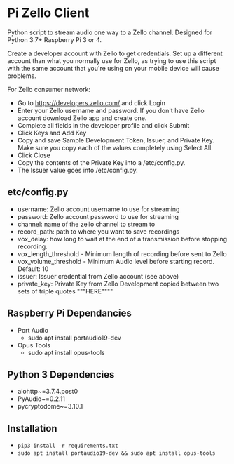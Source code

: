 # Pi Zello Client
Python script to stream audio one way to a Zello channel.  Designed for Python 3.7+ Raspberry Pi 3 or 4.

Create a developer account with Zello to get credentials.  Set up a different account than what you normally use for Zello, as trying to use this script with the same account that you're using on your mobile device will cause problems.

For Zello consumer network:
- Go to https://developers.zello.com/ and click Login
- Enter your Zello username and password. If you don't have Zello account download Zello app and create one.
- Complete all fields in the developer profile and click Submit
- Click Keys and Add Key
- Copy and save Sample Development Token, Issuer, and Private Key. Make sure you copy each of the values completely using Select All.
- Click Close
- Copy the contents of the Private Key into a /etc/config.py.
- The Issuer value goes into /etc/config.py.

## etc/config.py
- username:  Zello account username to use for streaming
- password:  Zello account password to use for streaming
- channel:  name of the zello channel to stream to
- record_path: path to where you want to save recordings
- vox_delay: how long to wait at the end of a transmission before stopping recording.
- vox_length_threshold - Minimum length of recording before sent to Zello
- vox_volume_threshold - Minimum Audio level before starting record. Default: 10
- issuer:  Issuer credential from Zello account (see above)
- private_key: Private Key from Zello Development copied between two sets of triple quotes """HERE""""

## Raspberry Pi Dependancies
- Port Audio 
  - sudo apt install portaudio19-dev
- Opus Tools
   - sudo apt install opus-tools

## Python 3 Dependencies
- aiohttp~=3.7.4.post0
- PyAudio~=0.2.11
- pycryptodome~=3.10.1

## Installation
- `pip3 install -r requirements.txt`
- `sudo apt install portaudio19-dev && sudo apt install opus-tools`